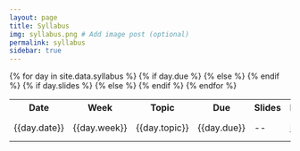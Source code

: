 ```yaml
---
layout: page
title: Syllabus
img: syllabus.png # Add image post (optional)
permalink: syllabus
sidebar: true
---
```


<table>
<tr>
    <th><b>Date</b></th>
    <th><b>Week</b></th>
    <th><b>Topic</b></th>
    <th><b>Due</b></th>
    <th><b>Slides</b></th>
    <th><b>Reading</b></th>
</tr>
{% for day in site.data.syllabus %}
<tr>
    <td>{{day.date}}</td>
    <td>{{day.week}}</td>
    <td>{{day.topic}}</td>
    {% if day.due %}
    <td>{{day.due}}</td>
    {% else %}
    <td> -- </td>
    {% endif %}
    {% if day.slides %}
    <td><a href="http://rpdata.caltech.edu/courses/bige105/{{day.slides}}">
    PDF </a></td>
    {% else %}
    <td> -- </td>
    {% endif %}
    <td>{{day.reading}}</td>
</tr>
{% endfor %}
</table>